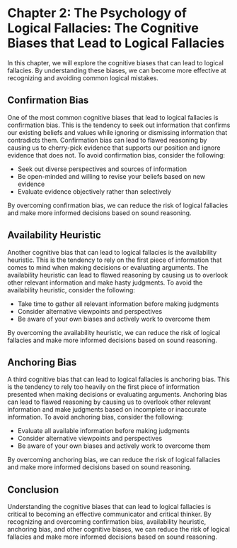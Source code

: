Chapter 2: The Psychology of Logical Fallacies: The Cognitive Biases that Lead to Logical Fallacies
===================================================================================================

In this chapter, we will explore the cognitive biases that can lead to logical fallacies. By understanding these biases, we can become more effective at recognizing and avoiding common logical mistakes.

Confirmation Bias
-----------------

One of the most common cognitive biases that lead to logical fallacies is confirmation bias. This is the tendency to seek out information that confirms our existing beliefs and values while ignoring or dismissing information that contradicts them. Confirmation bias can lead to flawed reasoning by causing us to cherry-pick evidence that supports our position and ignore evidence that does not. To avoid confirmation bias, consider the following:

* Seek out diverse perspectives and sources of information
* Be open-minded and willing to revise your beliefs based on new evidence
* Evaluate evidence objectively rather than selectively

By overcoming confirmation bias, we can reduce the risk of logical fallacies and make more informed decisions based on sound reasoning.

Availability Heuristic
----------------------

Another cognitive bias that can lead to logical fallacies is the availability heuristic. This is the tendency to rely on the first piece of information that comes to mind when making decisions or evaluating arguments. The availability heuristic can lead to flawed reasoning by causing us to overlook other relevant information and make hasty judgments. To avoid the availability heuristic, consider the following:

* Take time to gather all relevant information before making judgments
* Consider alternative viewpoints and perspectives
* Be aware of your own biases and actively work to overcome them

By overcoming the availability heuristic, we can reduce the risk of logical fallacies and make more informed decisions based on sound reasoning.

Anchoring Bias
--------------

A third cognitive bias that can lead to logical fallacies is anchoring bias. This is the tendency to rely too heavily on the first piece of information presented when making decisions or evaluating arguments. Anchoring bias can lead to flawed reasoning by causing us to overlook other relevant information and make judgments based on incomplete or inaccurate information. To avoid anchoring bias, consider the following:

* Evaluate all available information before making judgments
* Consider alternative viewpoints and perspectives
* Be aware of your own biases and actively work to overcome them

By overcoming anchoring bias, we can reduce the risk of logical fallacies and make more informed decisions based on sound reasoning.

Conclusion
----------

Understanding the cognitive biases that can lead to logical fallacies is critical to becoming an effective communicator and critical thinker. By recognizing and overcoming confirmation bias, availability heuristic, anchoring bias, and other cognitive biases, we can reduce the risk of logical fallacies and make more informed decisions based on sound reasoning.
